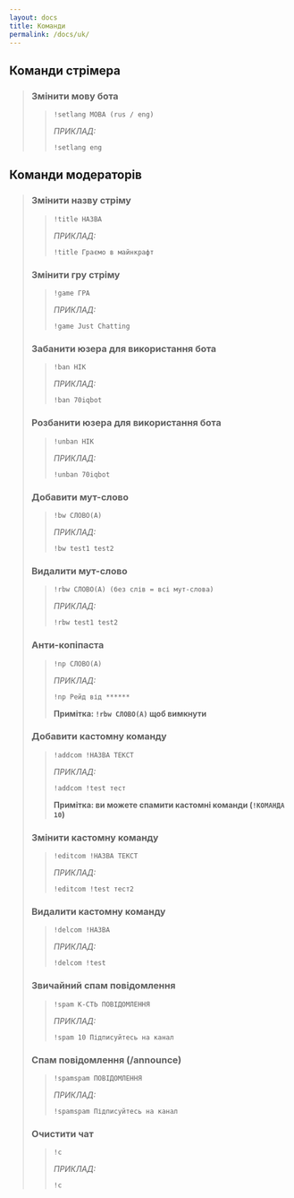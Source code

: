 ```yaml
---
layout: docs
title: Команди
permalink: /docs/uk/
---
```


## Команди стрімера

>### Змінити мову бота
>>`!setlang МОВА (rus / eng)`
>>
>>*ПРИКЛАД:*
>>```
>>!setlang eng
>>```

## Команди модераторів

>### Змінити назву стріму
>>`!title НАЗВА`
>>
>>*ПРИКЛАД:*
>>```
>>!title Граємо в майнкрафт
>>```
>
>### Змінити гру стріму
>>`!game ГРА`
>>
>>*ПРИКЛАД:*
>>```
>>!game Just Chatting
>>```
>
>### Забанити юзера для використання бота
>>`!ban НІК`
>>
>>*ПРИКЛАД:*
>>```
>>!ban 70iqbot
>>```
>
>### Розбанити юзера для використання бота
>>`!unban НІК`
>>
>>*ПРИКЛАД:*
>>```
>>!unban 70iqbot
>>```
>
>### Добавити мут-слово
>>`!bw СЛОВО(А)`
>>
>>*ПРИКЛАД:*
>>```
>>!bw test1 test2
>>```
>
>### Видалити мут-слово
>>`!rbw СЛОВО(А) (без слів = всі мут-слова)`
>>
>>*ПРИКЛАД:*
>>```
>>!rbw test1 test2
>>```
>
>### Анти-копіпаста
>>`!np СЛОВО(А)`
>>
>>*ПРИКЛАД:*
>>```
>>!np Рейд від ******
>>```
>>**Примітка: ```!rbw СЛОВО(А)``` щоб вимкнути**
>
>### Добавити кастомну команду
>>`!addcom !НАЗВА ТЕКСТ`
>>
>>*ПРИКЛАД:*
>>```
>>!addcom !test тест
>>```
>>**Примітка: ви можете спамити кастомні команди (```!КОМАНДА 10```)**
>
>### Змінити кастомну команду
>>`!editcom !НАЗВА ТЕКСТ`
>>
>>*ПРИКЛАД:*
>>```
>>!editcom !test тест2
>>```
>
>### Видалити кастомну команду
>>`!delcom !НАЗВА`
>>
>>*ПРИКЛАД:*
>>```
>>!delcom !test
>>```
>
>### Звичайний спам повідомлення
>>`!spam К-СТЬ ПОВІДОМЛЕННЯ`
>>
>>*ПРИКЛАД:*
>>```
>>!spam 10 Підписуйтесь на канал
>>```
>
>### Спам повідомлення (/announce)
>>`!spamspam ПОВІДОМЛЕННЯ`
>>
>>*ПРИКЛАД:*
>>```
>>!spamspam Підписуйтесь на канал
>>```
>
>### Очистити чат
>>`!c`
>>
>>*ПРИКЛАД:*
>>```
>>!c
>>```
